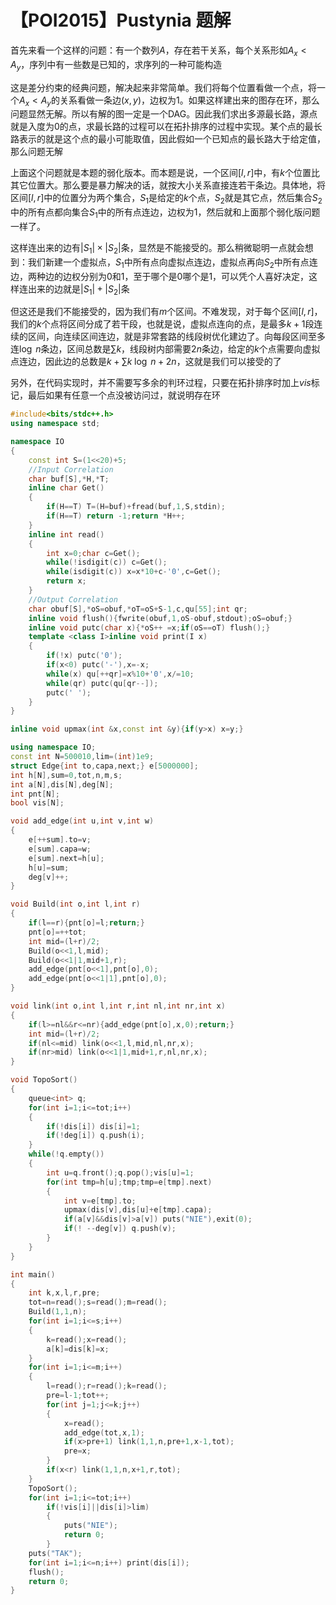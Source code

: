 # 【POI2015】Pustynia 题解

首先来看一个这样的问题：有一个数列$A$，存在若干关系，每个关系形如$A_x<A_y$，序列中有一些数是已知的，求序列的一种可能构造

这是差分约束的经典问题，解决起来非常简单。我们将每个位置看做一个点，将一个$A_x<A_y$的关系看做一条边$(x,y)$，边权为$1$。如果这样建出来的图存在环，那么问题显然无解。所以有解的图一定是一个DAG。因此我们求出多源最长路，源点就是入度为0的点，求最长路的过程可以在拓扑排序的过程中实现。某个点的最长路表示的就是这个点的最小可能取值，因此假如一个已知点的最长路大于给定值，那么问题无解

上面这个问题就是本题的弱化版本。而本题是说，一个区间$[l,r]$中，有$k$个位置比其它位置大。那么要是暴力解决的话，就按大小关系直接连若干条边。具体地，将区间$[l,r]$中的位置分为两个集合，$S_1$是给定的$k$个点，$S_2$就是其它点，然后集合$S_2$中的所有点都向集合$S_1$中的所有点连边，边权为$1$，然后就和上面那个弱化版问题一样了。

这样连出来的边有$|S_1|\times|S_2|$条，显然是不能接受的。那么稍微聪明一点就会想到：我们新建一个虚拟点，$S_1$中所有点向虚拟点连边，虚拟点再向$S_2$中所有点连边，两种边的边权分别为$0$和$1$，至于哪个是$0$哪个是$1$，可以凭个人喜好决定，这样连出来的边就是$|S_1|+|S_2|$条

但这还是我们不能接受的，因为我们有$m$个区间。不难发现，对于每个区间$[l,r]$，我们的$k$个点将区间分成了若干段，也就是说，虚拟点连向的点，是最多$k+1$段连续的区间，向连续区间连边，就是非常套路的线段树优化建边了。向每段区间至多连$\log\;n$条边，区间总数是$\sum k$，线段树内部需要$2n$条边，给定的$k$个点需要向虚拟点连边，因此边的总数是$k+\sum k\;\log\;n+2n$，这就是我们可以接受的了

另外，在代码实现时，并不需要写多余的判环过程，只要在拓扑排序时加上$vis$标记，最后如果有任意一个点没被访问过，就说明存在环

```cpp
#include<bits/stdc++.h>
using namespace std;

namespace IO
{
	const int S=(1<<20)+5;
	//Input Correlation
	char buf[S],*H,*T;
	inline char Get()
	{
		if(H==T) T=(H=buf)+fread(buf,1,S,stdin);
		if(H==T) return -1;return *H++;
	}
	inline int read()
	{
		int x=0;char c=Get();
		while(!isdigit(c)) c=Get();
		while(isdigit(c)) x=x*10+c-'0',c=Get();
		return x;
	}
	//Output Correlation
	char obuf[S],*oS=obuf,*oT=oS+S-1,c,qu[55];int qr;
	inline void flush(){fwrite(obuf,1,oS-obuf,stdout);oS=obuf;}
	inline void putc(char x){*oS++ =x;if(oS==oT) flush();}
	template <class I>inline void print(I x)
	{
		if(!x) putc('0');
		if(x<0) putc('-'),x=-x;
		while(x) qu[++qr]=x%10+'0',x/=10;
		while(qr) putc(qu[qr--]);
		putc(' ');
	}
}

inline void upmax(int &x,const int &y){if(y>x) x=y;}

using namespace IO;
const int N=500010,lim=(int)1e9;
struct Edge{int to,capa,next;} e[5000000];
int h[N],sum=0,tot,n,m,s;
int a[N],dis[N],deg[N];
int pnt[N];
bool vis[N];

void add_edge(int u,int v,int w)
{
	e[++sum].to=v;
	e[sum].capa=w;
	e[sum].next=h[u];
	h[u]=sum;
	deg[v]++;
}

void Build(int o,int l,int r)
{
	if(l==r){pnt[o]=l;return;}
	pnt[o]=++tot;
	int mid=(l+r)/2;
	Build(o<<1,l,mid);
	Build(o<<1|1,mid+1,r);
	add_edge(pnt[o<<1],pnt[o],0);
	add_edge(pnt[o<<1|1],pnt[o],0);
}

void link(int o,int l,int r,int nl,int nr,int x)
{
	if(l>=nl&&r<=nr){add_edge(pnt[o],x,0);return;}
	int mid=(l+r)/2;
	if(nl<=mid) link(o<<1,l,mid,nl,nr,x);
	if(nr>mid) link(o<<1|1,mid+1,r,nl,nr,x);
}

void TopoSort()
{
	queue<int> q;
	for(int i=1;i<=tot;i++)
	{
		if(!dis[i]) dis[i]=1;
		if(!deg[i]) q.push(i);
	}
	while(!q.empty())
	{
		int u=q.front();q.pop();vis[u]=1;
		for(int tmp=h[u];tmp;tmp=e[tmp].next)
		{
			int v=e[tmp].to;
			upmax(dis[v],dis[u]+e[tmp].capa);
			if(a[v]&&dis[v]>a[v]) puts("NIE"),exit(0);
			if(! --deg[v]) q.push(v);
		}
	}
}

int main()
{
	int k,x,l,r,pre;
	tot=n=read();s=read();m=read();
	Build(1,1,n);
	for(int i=1;i<=s;i++)
	{
		k=read();x=read();
		a[k]=dis[k]=x;
	}
	for(int i=1;i<=m;i++)
	{
		l=read();r=read();k=read();
		pre=l-1;tot++;
		for(int j=1;j<=k;j++)
		{
			x=read();
			add_edge(tot,x,1);
			if(x>pre+1) link(1,1,n,pre+1,x-1,tot);
			pre=x;
		}
		if(x<r) link(1,1,n,x+1,r,tot);
	}
	TopoSort();
	for(int i=1;i<=tot;i++)
		if(!vis[i]||dis[i]>lim)
		{
			puts("NIE");
			return 0;
		}
	puts("TAK");
	for(int i=1;i<=n;i++) print(dis[i]);
	flush();
	return 0;
}
```

